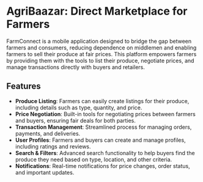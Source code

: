 

# AgriBaazar: Direct Marketplace for Farmers

FarmConnect is a mobile application designed to bridge the gap between farmers and consumers, reducing dependence on middlemen and enabling farmers to sell their produce at fair prices. This platform empowers farmers by providing them with the tools to list their produce, negotiate prices, and manage transactions directly with buyers and retailers.

## Features

- **Produce Listing**: Farmers can easily create listings for their produce, including details such as type, quantity, and price.
- **Price Negotiation**: Built-in tools for negotiating prices between farmers and buyers, ensuring fair deals for both parties.
- **Transaction Management**: Streamlined process for managing orders, payments, and deliveries.
- **User Profiles**: Farmers and buyers can create and manage profiles, including ratings and reviews.
- **Search & Filters**: Advanced search functionality to help buyers find the produce they need based on type, location, and other criteria.
- **Notifications**: Real-time notifications for price changes, order status, and important updates.

